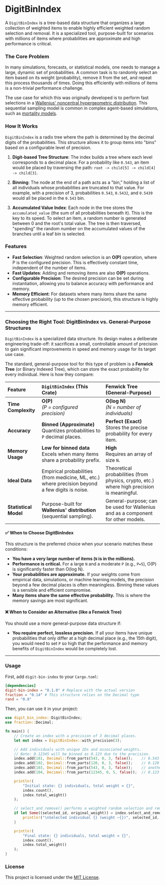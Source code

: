 # DigitBinIndex

A `DigitBinIndex` is a tree-based data structure that organizes a large collection of weighted items to enable highly efficient weighted random selection and removal. It is a specialized tool, purpose-built for scenarios with millions of items where probabilities are approximate and high performance is critical.

### The Core Problem

In many simulations, forecasts, or statistical models, one needs to manage a large, dynamic set of probabilities. A common task is to randomly select an item based on its weight (probability), remove it from the set, and repeat this process thousands of times. Doing this efficiently with millions of items is a non-trivial performance challenge.

The use case for which this was originally developed is to perform fast selections in a [Wallenius' noncentral hypergeometric distribution](https://en.wikipedia.org/wiki/Wallenius%27_noncentral_hypergeometric_distribution). This sequential sampling model is common in complex agent-based simulations, such as [mortality models](https://www.ncbi.nlm.nih.gov/pmc/articles/PMC4060603/).

### How It Works

`DigitBinIndex` is a radix tree where the path is determined by the decimal digits of the probabilities. This structure allows it to group items into "bins" based on a configurable level of precision.

1.  **Digit-based Tree Structure**: The index builds a tree where each level corresponds to a decimal place. For a probability like `0.543`, an item would be placed by traversing the path: `root -> child[5] -> child[4] -> child[3]`.

2.  **Binning**: The node at the end of a path acts as a "bin," holding a list of all individuals whose probabilities are truncated to that value. For example, with a precision of 3, probabilities `0.543`, `0.5432`, and `0.5439` would all be placed in the `0.543` bin.

3.  **Accumulated Value Index**: Each node in the tree stores the `accumulated_value` (the sum of all probabilities beneath it). This is the key to its speed. To select an item, a random number is generated between 0 and the root's total value. The tree is then traversed, "spending" the random number on the accumulated values of the branches until a leaf bin is selected.

### Features

*   **Fast Selection**: Weighted random selection is an **O(P)** operation, where P is the configured precision. This is effectively constant time, independent of the number of items.
*   **Fast Updates**: Adding and removing items are also **O(P)** operations.
*   **Configurable Precision**: The desired precision can be set during instantiation, allowing you to balance accuracy with performance and memory.
*   **Memory Efficient**: For datasets where many items share the same effective probability (up to the chosen precision), this structure is highly memory efficient.

---

### Choosing the Right Tool: DigitBinIndex vs. General-Purpose Structures

`DigitBinIndex` is a specialized data structure. Its design makes a deliberate engineering trade-off: it sacrifices a small, controllable amount of precision to gain significant improvements in speed and memory usage for its target use case.

The standard, general-purpose tool for this type of problem is a **Fenwick Tree** (or Binary Indexed Tree), which can store the exact probability for every individual. Here is how they compare:

| Feature | `DigitBinIndex` (This Crate) | Fenwick Tree (General-Purpose) |
| :--- | :--- | :--- |
| **Time Complexity** | **O(P)** <br>*(P = configured precision)* | **O(log N)** <br>*(N = number of individuals)* |
| **Accuracy** | **Binned (Approximate)** <br>Quantizes probabilities to `P` decimal places. | **Perfect (Exact)** <br>Stores the precise probability for every item. |
| **Memory Usage** | **Low for binned data** <br>Excels when many items share a probability prefix. | **High** <br>Requires an array of size `N`. |
| **Ideal Data**| Empirical probabilities (from medicine, ML, etc.) where precision beyond a few digits is noise. | Theoretical probabilities (from physics, crypto, etc.) where high precision is meaningful. |
| **Statistical Model**| Purpose-built for **Wallenius' distribution** (sequential sampling). | General-purpose; can be used for Wallenius and as a component for other models. |

#### ✅ When to Choose DigitBinIndex

This structure is the preferred choice when your scenario matches these conditions:
*   **You have a very large number of items (`N` is in the millions).**
*   **Performance is critical.** For a large `N` and a moderate `P` (e.g., `P=5`), O(P) is significantly faster than O(log N).
*   **Your probabilities are approximate.** If your weights come from empirical data, simulations, or machine learning models, the precision beyond a few decimal places is often meaningless. Binning these values is a sensible and efficient compromise.
*   **Many items share the same effective probability.** This is where the memory savings are most significant.

#### ❌ When to Consider an Alternative (like a Fenwick Tree)

You should use a more general-purpose data structure if:
*   **You require perfect, lossless precision.** If all your items have unique probabilities that only differ at a high decimal place (e.g., the 15th digit), you would need to set `P` so high that the performance and memory benefits of `DigitBinIndex` would be completely lost.

---

### Usage

First, add `digit-bin-index` to your `Cargo.toml`:

```toml
[dependencies]
digit-bin-index = "0.1.0" # Replace with the actual version
fraction = "0.14" # This structure relies on the Decimal type
rand = "0.8"
```

Then, you can use it in your project:

```rust
use digit_bin_index::DigitBinIndex;
use fraction::Decimal;

fn main() {
    // Create an index with a precision of 3 decimal places.
    let mut index = DigitBinIndex::with_precision(3);

    // Add individuals with unique IDs and associated weights.
    // Note: 0.12345 will be binned as 0.123 due to the precision.
    index.add(101, Decimal::from_parts(543, 0, 3, false));    // 0.543
    index.add(102, Decimal::from_parts(120, 0, 3, false));    // 0.120
    index.add(103, Decimal::from_parts(543, 0, 3, false));    // another 0.543
    index.add(104, Decimal::from_parts(12345, 0, 5, false));  // 0.123

    println!(
        "Initial state: {} individuals, total weight = {}",
        index.count(),
        index.total_weight()
    );

    // select_and_remove() performs a weighted random selection and removes the item.
    if let Some((selected_id, original_weight)) = index.select_and_remove() {
        println!("\nSelected individual {} (weight ~{})", selected_id, original_weight);
    }

    println!(
        "Final state: {} individuals, total weight = {}",
        index.count(),
        index.total_weight()
    );
}
```

### License

This project is licensed under the [MIT License](LICENSE).
